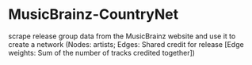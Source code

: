 # MusicBrainz-CountryNet  


scrape release group data from the MusicBrainz website and use it to create a network (Nodes: artists; Edges: Shared credit for release [Edge weights: Sum of the number of tracks credited together])

